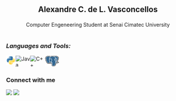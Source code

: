 ## <p align="center"> Alexandre C. de L. Vasconcellos 
<p align="center">
Computer Engeneering Student at Senai Cimatec University

<br/>
<br/>

### *Languages and Tools:*
<img align="left" alt="Python" width="26px" src="https://raw.githubusercontent.com/github/explore/80688e429a7d4ef2fca1e82350fe8e3517d3494d/topics/python/python.png" />
<img align="left" alt="Java" height="30" width="40" src="https://cdn.jsdelivr.net/gh/devicons/devicon@latest/icons/java/java-original.svg" >
<img align="left" alt="C++" height="30" width="40" src="https://cdn.jsdelivr.net/gh/devicons/devicon@latest/icons/cplusplus/cplusplus-original.svg" />
<img align="left" alt="C++" height="30" width="40" src="https://github.com/devicons/devicon/blob/v2.17.0/icons/postgresql/postgresql-original.svg?short_path=4656cb7" >


<br/>
<br/>

  
### Connect with me
 
<div> 
  <a href = "mailto:alexandreclvasconcellos@gmail.com"><img src="https://img.shields.io/badge/Gmail-D14836?style=for-the-badge&logo=gmail&logoColor=white" target="_blank"></a>
  <a href="https://www.linkedin.com/in/alexandre-vasconcellos-1bb31637b" target="_blank"><img src="https://img.shields.io/badge/-LinkedIn-%230077B5?style=for-the-badge&logo=linkedin&logoColor=white" target="_blank"></a>
</div>

